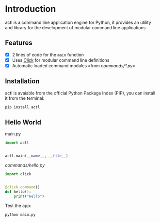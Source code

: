 # Introduction

actl is a command line application engine for Python, it provides an utility and library for the development of modular command line applications.

##  Features

- [x] 2 lines of code for the `main` function
- [x] Uses [Click] for modular command line definitions
- [x] Automatic loaded command modules «from *commands/\*.py*»

[click]: https://click.palletsprojects.com/


## Installation

actl is avaiable from the official Python Package Index (PIP), you can install it from the terminal:
```bash
pip install actl
```

##  Hello World
main.py
```python
import actl


actl.main(__name__, __file__)
```

_commands/hello.py_
```python
import click


@click.command()
def hello():
    print("Hello")
```

Test the app:
```sh
python main.py
```
